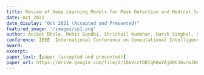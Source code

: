 ```yaml
---
title: Review of Deep Learning Models for Mask Detection and Medical Sensors for IoT based Health Care System 
date: Oct 2021 
date_display: "Oct 2021 (Accepted and Presented)"
featured_image: '/images/sp1.png'
author: Aniket Dhole, Mohit Gandhi, Shrishail Kumbhar, Harsh Singhal, Sonal Gore
conference: IEEE  International Conference on Computational Intelligence and Computing Applications-21
award: 
excerpt: 
paper_text: [paper (accepted and presented)]
paper_url: https://drive.google.com/file/d/10eVcctDBIqR8wYAjG9hJ6vrmJHUnoNKl/view
---
```

